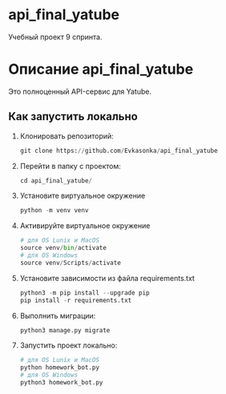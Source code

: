 # api_final_yatube 

Учебный проект 9 спринта.

# Описание  api_final_yatube 

Это полноценный API-сервис для Yatube.

## Как запустить локально

 1. Клонировать репозиторий:

    ```python
    git clone https://github.com/Evkasonka/api_final_yatube 
    ```

 2. Перейти в папку с проектом:

    ```python
    cd api_final_yatube/
    ```

 3. Установите виртуальное окружение 
    ```python
    python -m venv venv
    ```

 4. Активируйте виртуальное окружение 
    ```python
    # для OS Lunix и MacOS
    source venv/bin/activate
    # для OS Windows
    source venv/Scripts/activate
    ```

 5. Установите зависимости из файла requirements.txt 
    ```python
    python3 -m pip install --upgrade pip
    pip install -r requirements.txt
    ```
 6. Выполнить миграции:
    ```python
    python3 manage.py migrate
    ```
 7. Запустить проект локально:

    ```python
    # для OS Lunix и MacOS
    python homework_bot.py
    # для OS Windows
    python3 homework_bot.py
    ```